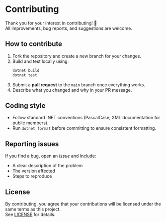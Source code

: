 # Contributing

Thank you for your interest in contributing! 🙌  
All improvements, bug reports, and suggestions are welcome.

## How to contribute
1. Fork the repository and create a new branch for your changes.  
2. Build and test locally using:  
   ```bash
   dotnet build
   dotnet test
   ```
3. Submit a **pull request** to the `main` branch once everything works.  
4. Describe what you changed and why in your PR message.

## Coding style
- Follow standard .NET conventions (PascalCase, XML documentation for public members).  
- Run `dotnet format` before committing to ensure consistent formatting.

## Reporting issues
If you find a bug, open an *Issue* and include:
- A clear description of the problem  
- The version affected  
- Steps to reproduce

## License
By contributing, you agree that your contributions will be licensed under the same terms as this project.  
See [LICENSE](LICENSE) for details.
